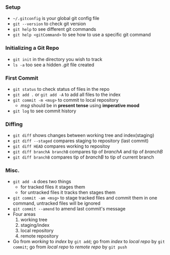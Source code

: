 ### Setup
- `~/.gitconfig` is your global git config file
- `git --version` to check git version
- `git help` to see different git commands
- `git help <gitCommand>` to see how to use a specific git command

### Initializing a Git Repo
- `git init` in the directory you wish to track
- `ls -a` too see a hidden *.git* file created

### First Commit
- `git status` to check status of files in the repo
- `git add .` or `git add -A` to add all files to the index
- `git commit -m <msg>` to commit to local repository
	- *msg* should be in **present tense** using **imperative mood**
- `git log` to see commit history

### Diffing
- `git diff` shows changes between working tree and index(staging)
- `git diff --staged` compares staging to repository (last commit)
- `git diff HEAD` compares working to repositoy
- `git diff branchA branchB` compares tip of *branchA* and tip of *branchB*
- `git diff branchB` compares tip of *branchB* to tip of current branch

### Misc.
- `git add -A` does two things 
	- for tracked files it stages them
	- for untracked files it tracks then stages them
- `git commit -am <msg>` to stage tracked files and commit them in one command, untracked files will be ignored
- `git commit --amend` to amend last commit's message
- Four areas
	1. working tree
	2. staging/index
	3. local repository
	4. remote repository
- Go from *working* to *index* by `git add`; go from *index* to *local repo* by `git commit`; go from *local repo* to *remote repo* by `git push`

